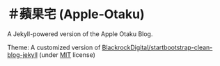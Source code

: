 # ＃蘋果宅 (Apple-Otaku)

A Jekyll-powered version of the Apple Otaku Blog.

<!--Website not live yet.-->

Theme: A customized version of  [BlackrockDigital/startbootstrap-clean-blog-jekyll](https://github.com/BlackrockDigital/startbootstrap-clean-blog-jekyll) (under [MIT](https://github.com/BlackrockDigital/startbootstrap-clean-blog-jekyll/blob/gh-pages/LICENSE) license)
